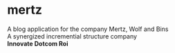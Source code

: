 # mertz
A blog application for the company Mertz, Wolf and Bins <br>
A synergized incremential structure company <br>
<b>Innovate Dotcom Roi</b>

